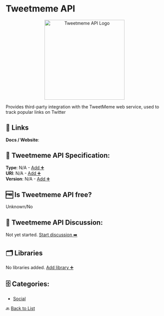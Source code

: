# Tweetmeme API
<p align="center">
    <img width="256" src="https://raw.githubusercontent.com/apis-list/apis-list/main/apis/tweetmeme-api/logo_256x256.png" alt="Tweetmeme API Logo"/>
</p>
Provides third-party integration with the TweetMeme web service, used to track popular links on Twitter

##  🔗 Links
**Docs / Website**: 

## 🧬 Tweetmeme API Specification:
**Type**: N/A - [Add ➕](https://github.com/apis-list/apis-list/edit/main/apis/tweetmeme-api/tweetmeme-api.yaml)  
**URI**: N/A - [Add ➕](https://github.com/apis-list/apis-list/edit/main/apis/tweetmeme-api/tweetmeme-api.yaml)  
**Version**: N/A - [Add ➕](https://github.com/apis-list/apis-list/edit/main/apis/tweetmeme-api/tweetmeme-api.yaml)

## 🆓 Is Tweetmeme API free?
 Unknown/No 

## 💬 Tweetmeme API Discussion:
Not yet started. [Start discussion ➡️](https://github.com/apis-list/apis-list/discussions/new)

## 🗂️ Libraries

No libraries added. [Add library ➕](https://github.com/apis-list/apis-list/edit/main/apis/tweetmeme-api/tweetmeme-api.yaml)    


## 🗄️ Categories:
- [Social](https://github.com/apis-list/apis-list#social-)

🔙  [Back to List](https://github.com/apis-list/apis-list)
